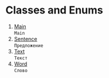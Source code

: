# Classes and Enums
1. [Main](https://github.com/Bublik202/Introduction-to-Java/blob/main/Classes/aggregation/ex1/Main.java) </br> ```Main```
2. [Sentence](https://github.com/Bublik202/Introduction-to-Java/blob/main/Classes/aggregation/ex1/Sentence.java) </br> ```Предложение```
3. [Text](https://github.com/Bublik202/Introduction-to-Java/blob/main/Classes/aggregation/ex1/Text.java) </br> ```Текст```
4. [Word](https://github.com/Bublik202/Introduction-to-Java/blob/main/Classes/aggregation/ex1/Word.java) </br> ```Слово```
